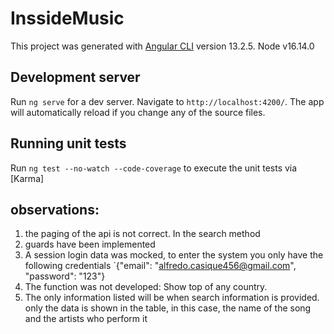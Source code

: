 # InssideMusic

This project was generated with [Angular CLI](https://github.com/angular/angular-cli) version 13.2.5.
Node v16.14.0

## Development server

Run `ng serve` for a dev server. Navigate to `http://localhost:4200/`. The app will automatically reload if you change any of the source files.

## Running unit tests

Run `ng test --no-watch --code-coverage` to execute the unit tests via [Karma]

## observations:
1. the paging of the api is not correct. In the search method
2. guards have been implemented
3. A session login data was mocked, to enter the system you only have the following credentials
   `{"email": "alfredo.casique456@gmail.com",
   "password": "123"}
4. The function was not developed: Show top of any country.
5. The only information listed will be when search information is provided. only the data is shown in the table, in this case, the name of the song and the artists who perform it

